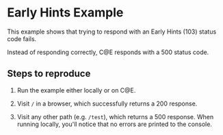# Early Hints Example

This example shows that trying to respond with an Early Hints (103) status code fails.

Instead of responding correctly, C@E responds with a 500 status code.

## Steps to reproduce

1. Run the example either locally or on C@E.

2. Visit `/` in a browser, which successfully returns a 200 response.

3. Visit any other path (e.g. `/test`), which returns a 500 response. When running locally, you'll notice that no errors are printed to the console.
